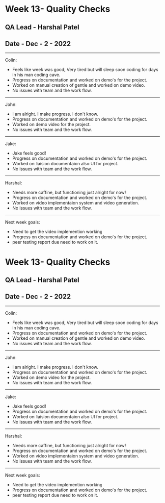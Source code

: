 
# Week 13- Quality Checks 
## QA Lead - Harshal Patel
## Date - Dec - 2 - 2022


<HR> Colin: 

-  Feels like week was good, Very tired but will sleep soon coding for days in his man coding cave.
-  Progress on documentation and worked on demo's for the project.
-  Worked on manual creation of gentle and worked on demo video.
-  No issues with team and the work flow.

<HR> John: 

-  I am alright. I make progress. I don't know.
-  Progress on documentation and worked on demo's for the project.
-  Worked on demo video for the project.
-  No issues with team and the work flow.

<HR> Jake:

-  Jake feels good! 
-  Progress on documentation and worked on demo's for the project.
-  Worked on liaision documentaion also UI for project.
-  No issues with team and the work flow.

<HR> Harshal:

-  Needs more caffine, but functioning just alright for now! 
-  Progress on documentation and worked on demo's for the project.
-  Worked on video implementaion system and video generation.
-  No issues with team and the work flow.


<HR> Next week goals:

-  Need to get the video implemention working
-  Progress on documentation and worked on demo's for the project.
-  peer testing report due need to work on it.


# Week 13- Quality Checks 
## QA Lead - Harshal Patel
## Date - Dec - 2 - 2022


<HR> Colin: 

-  Feels like week was good, Very tired but will sleep soon coding for days in his man coding cave.
-  Progress on documentation and worked on demo's for the project.
-  Worked on manual creation of gentle and worked on demo video.
-  No issues with team and the work flow.

<HR> John: 

-  I am alright. I make progress. I don't know.
-  Progress on documentation and worked on demo's for the project.
-  Worked on demo video for the project.
-  No issues with team and the work flow.

<HR> Jake:

-  Jake feels good! 
-  Progress on documentation and worked on demo's for the project.
-  Worked on liaision documentaion also UI for project.
-  No issues with team and the work flow.

<HR> Harshal:

-  Needs more caffine, but functioning just alright for now! 
-  Progress on documentation and worked on demo's for the project.
-  Worked on video implementaion system and video generation.
-  No issues with team and the work flow.


<HR> Next week goals:

-  Need to get the video implemention working
-  Progress on documentation and worked on demo's for the project.
-  peer testing report due need to work on it.